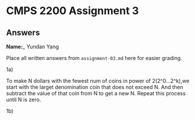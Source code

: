 # CMPS 2200 Assignment 3
## Answers

**Name:**_ Yundan Yang


Place all written answers from `assignment-03.md` here for easier grading.



1a) 

To make N dollars with the fewest num of coins in power of 2(2^0...2^k),we start with the larget denomination coin that does not exceed N. And then subtract the value of that coin from N to get a new N. Repeat this process until N is zero.


1b)

